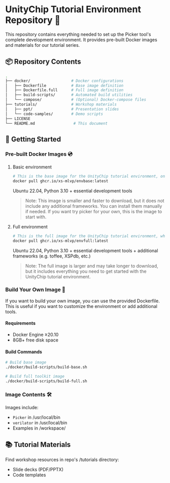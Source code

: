 # UnityChip Tutorial Environment Repository 🐳 


This repository contains everything needed to set up the Picker tool's complete development environment. It provides pre-built Docker images and materials for our tutorial series.


## 📦 Repository Contents

```sh
.
├── docker/                  # Docker configurations
│   ├── Dockerfile           # Base image definition 
│   ├── Dockerfile.full      # Full image definition
│   ├── build-scripts/       # Automated build utilities
│   └── compose/             # (Optional) Docker-compose files
├── tutorials/               # Workshop materials
│   ├── ppt/                 # Presentation slides
│   └── code-samples/        # Demo scripts
├── LICENSE
└── README.md                 # This document
```

## 🚀 Getting Started

### Pre-built Docker Images 💿

1. ​Basic environment
    ```sh
    # This is the base image for the UnityChip tutorial environment, only picker tool is installed without any additional frameworks (e.g. toffee, XSPdb, etc.)
    docker pull ghcr.io/xs-mlvp/envbase:latest
    ```
    Ubuntu 22.04, Python 3.10 + essential development tools
    > Note: This image is smaller and faster to download, but it does not include any additional frameworks. You can install them manually if needed. If you want try picker for your own, this is the image to start with.

2. ​Full environment
    ```sh
    # This is the full image for the UnityChip tutorial environment, which includes the picker tool and all additional frameworks.
    docker pull ghcr.io/xs-mlvp/envfull:latest
    ```
    Ubuntu 22.04, Python 3.10 + essential development tools + additional frameworks (e.g. toffee, XSPdb, etc.)
    > Note: The full image is larger and may take longer to download, but it includes everything you need to get started with the UnityChip tutorial environment.

### Build Your Own Image 🔨

If you want to build your own image, you can use the provided Dockerfile. This is useful if you want to customize the environment or add additional tools.

#### Requirements

- Docker Engine ≥20.10
- 8GB+ free disk space

#### Build Commands

```sh
# Build base image
./docker/build-scripts/build-base.sh

# Build full toolkit image 
./docker/build-scripts/build-full.sh
```

### Image Contents 🛠️

Images include:

- `Picker` in /usr/local/bin
- `verilator` in /usr/local/bin
- Examples in /workspace/

## 📚 Tutorial Materials

Find workshop resources in repo's /tutorials directory:

- Slide decks (PDF/PPTX)
- Code templates
